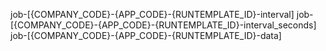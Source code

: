 job-[{COMPANY_CODE}-{APP_CODE}-{RUNTEMPLATE_ID}-interval]
job-[{COMPANY_CODE}-{APP_CODE}-{RUNTEMPLATE_ID}-interval_seconds]
job-[{COMPANY_CODE}-{APP_CODE}-{RUNTEMPLATE_ID}-data]

